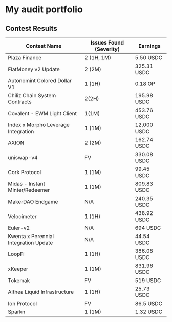 # My audit portfolio


## Contest Results

| Contest Name                           | Issues Found (Severity) | Earnings  |
|----------------------------------------|-------------------------|-----------|
| Plaza Finance                          | 2 (1H, 1M)              | 5.50 USDC |
| FlatMoney v2 Update                    | 2 (2M)                  | 325.31 USDC |
| Autonomint Colored Dollar V1           | 1 (1H)                  | 0.18 OP   |
| Chiliz Chain System Contracts          | 2(2H)                   | 195.98 USDC |
| Covalent - EWM Light Client            | 1(1M)                   | 453.76 USDC |
| Index x Morpho Leverage Integration    | 1 (1M)                  | 12,000 USDC |
| AXION                                  | 2 (2M)                  | 162.74 USDC |
| uniswap-v4                             | FV                      | 330.08 USDC |
| Cork Protocol                          | 1 (1M)                  | 99.45 USDC |
| Midas - Instant Minter/Redeemer        | 1 (1M)                  | 809.83 USDC |
| MakerDAO Endgame                       | N/A                     | 240.35 USDC |
| Velocimeter                            | 1 (1H)                  | 438.92 USDC |
| Euler-v2                               | N/A                     | 694 USDC  |
| Kwenta x Perennial Integration Update  | N/A                     | 44.54 USDC |
| LoopFi                                 | 1 (1H)                  | 386.08 USDC |
| xKeeper                                | 1 (1M)                  | 831.96 USDC |
| Tokemak                                | FV                      | 519 USDC  |
| Althea Liquid Infrastructure           | 1 (1H)                  | 25.73 USDC |
| Ion Protocol                           | FV                      | 86.5 USDC |
| Sparkn                                 | 1 (1M)                  | 1.32 USDC |
